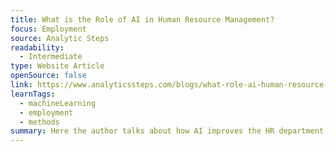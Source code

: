 ```yaml
---
title: What is the Role of AI in Human Resource Management?
focus: Employment
source: Analytic Steps
readability:
  - Intermediate
type: Website Article
openSource: false
link: https://www.analyticssteps.com/blogs/what-role-ai-human-resource-management
learnTags:
  - machineLearning
  - employment
  - methods
summary: Here the author talks about how AI improves the HR department.
---
```

